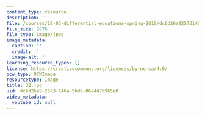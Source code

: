 ```yaml
---
content_type: resource
description: ''
file: /courses/18-03-differential-equations-spring-2010/dc6d26a92573146a5bd606a4d7b965a0_32.jpg
file_size: 2676
file_type: image/jpeg
image_metadata:
  caption: ''
  credit: ''
  image-alt: ''
learning_resource_types: []
license: https://creativecommons.org/licenses/by-nc-sa/4.0/
ocw_type: OCWImage
resourcetype: Image
title: 32.jpg
uid: dc6d26a9-2573-146a-5bd6-06a4d7b965a0
video_metadata:
  youtube_id: null
---
```


